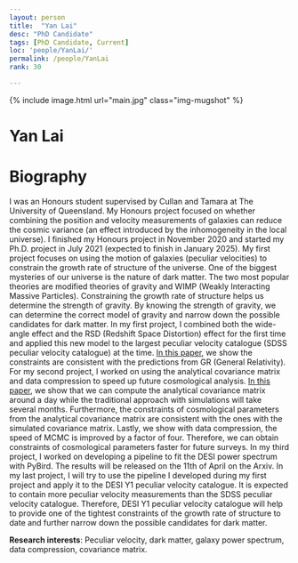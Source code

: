 ```yaml
---
layout: person
title:  "Yan Lai"
desc: "PhD Candidate"
tags: [PhD Candidate, Current]
loc: 'people/YanLai/'
permalink: /people/YanLai
rank: 30

---
```

 
{% include image.html url="main.jpg" class="img-mugshot" %}
<div class="text-center" markdown="1">

# Yan Lai

</div>
 
# Biography 
I was an Honours student supervised by Cullan and Tamara at The University of Queensland. My Honours project focused on whether combining the position and velocity measurements of galaxies can reduce the cosmic variance (an effect introduced by the inhomogeneity in the local universe). I finished my Honours project in November 2020 and started my Ph.D. project in July 2021 (expected to finish in January 2025). My first project focuses on using the motion of galaxies (peculiar velocities) to constrain the growth rate of structure of the universe. One of the biggest mysteries of our universe is the nature of dark matter. The two most popular theories are modified theories of gravity and WIMP (Weakly Interacting Massive Particles). Constraining the growth rate of structure helps us determine the strength of gravity. By knowing the strength of gravity, we can determine the correct model of gravity and narrow down the possible candidates for dark matter. In my first project, I combined both the wide-angle effect and the RSD (Redshift Space Distortion) effect for the first time and applied this new model to the largest peculiar velocity catalogue (SDSS peculiar velocity catalogue) at the time. [In this paper](https://arxiv.org/abs/2209.04166), we show the constraints are consistent with the predictions from GR (General Relativity). For my second project, I worked on using the analytical covariance matrix and data compression to speed up future cosmological analysis. [In this paper](https://arxiv.org/abs/2306.00388), we show that we can compute the analytical covariance matrix around a day while the traditional approach with simulations will take several months. Furthermore, the constraints of cosmological parameters from the analytical covariance matrix are consistent with the ones with the simulated covariance matrix. Lastly, we show with data compression, the speed of MCMC is improved by a factor of four. Therefore, we can obtain constraints of cosmological parameters faster for future surveys. In my third project, I worked on developing a pipeline to fit the DESI power spectrum with PyBird. The results will be released on the 11th of April on the Arxiv. In my last project, I will try to use the pipeline I developed during my first project and apply it to the DESI Y1 peculiar velocity catalogue. It is expected to contain more peculiar velocity measurements than the SDSS peculiar velocity catalogue. Therefore, DESI Y1 peculiar velocity catalogue will help to provide one of the tightest constraints of the growth rate of structure to date and further narrow down the possible candidates for dark matter. 

**Research interests**: Peculiar velocity, dark matter, galaxy power spectrum, data compression, covariance matrix.


